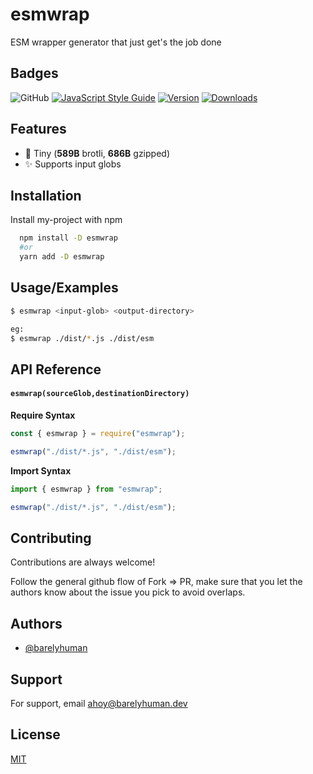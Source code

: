 # esmwrap

ESM wrapper generator that just get's the job done

## Badges

<img alt="GitHub" src="https://img.shields.io/github/license/barelyhuman/use-set-state?logoColor=000&colorA=000000&colorB=000000">
<a href="https://standardjs.com"><img src="https://img.shields.io/badge/code_style-standard-brightgreen.svg?colorA=000000&colorB=000000" alt="JavaScript Style Guide"></a>
<a href="https://www.npmjs.com/package/esmwrap"><img src="https://img.shields.io/npm/v/esmwrap?style=flat&amp;colorA=000000&amp;colorB=000000" alt="Version"></a>
<a href="https://www.npmjs.com/package/esmwrap"><img src="https://img.shields.io/npm/dt/esmwrap.svg?style=flat&amp;colorA=000000&amp;colorB=000000" alt="Downloads"></a>

## Features

- 🤏 Tiny (**589B** brotli, **686B** gzipped)
- ✨ Supports input globs

## Installation

Install my-project with npm

```bash
  npm install -D esmwrap
  #or
  yarn add -D esmwrap
```

## Usage/Examples

```bash
$ esmwrap <input-glob> <output-directory>

eg:
$ esmwrap ./dist/*.js ./dist/esm
```

## API Reference

#### `esmwrap(sourceGlob,destinationDirectory)`

**Require Syntax**

```js
const { esmwrap } = require("esmwrap");

esmwrap("./dist/*.js", "./dist/esm");
```

**Import Syntax**

```js
import { esmwrap } from "esmwrap";

esmwrap("./dist/*.js", "./dist/esm");
```

## Contributing

Contributions are always welcome!

Follow the general github flow of Fork => PR, make sure that you let the authors know about the issue you pick to avoid overlaps.

## Authors

- [@barelyhuman](https://www.github.com/barelyhuman)

## Support

For support, email ahoy@barelyhuman.dev

## License

[MIT](https://choosealicense.com/licenses/mit/)
